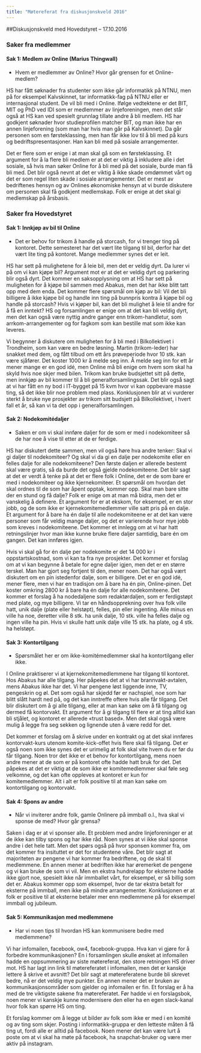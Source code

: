 ```yaml
---
title: "Møtereferat fra diskusjonskveld 2016"
---
```


##Diskusjonskveld med Hovedstyret – 17.10.2016 
### Saker fra medlemmer
#### Sak 1: Medlem av Online (Marius Thingwall)
* Hvem er medlemmer av Online? Hvor går grensen for et Online-medlem?  
  
HS har fått søknader fra studenter som ikke går informatikk på NTNU, men på for eksempel Kalvskinnet, tar informatikk-fag på NTNU eller er internasjonal student. De vil bli med i Online. Ifølge vedtektene er det BIT, MIT og PhD ved IDI som er medlemmer av linjeforeningen, men det står også at HS kan ved spesielt grunnlag tillate andre å bli medlem. HS har godkjent søknader hvor studieprofilen matcher BIT, og man ikke har en annen linjeforening (som man har hvis man går på Kalvskinnet). Da går personen som en førsteklassing, men han får ikke lov til å bli med på kurs og bedriftspresentasjoner. Han kan bli med på sosiale arrangementer.  
  
Det er flere som er enige i at man skal gå som en førsteklassing. Et argument for å la flere bli medlem er at det er viktig å inkludere alle i det sosiale, så hvis man søker Online for å bli med på det sosiale, burde man få bli med. Det blir også nevnt at det er viktig å ikke skade omdømmet vårt og det er som regel liten skade i sosiale arrangementer. Det er mest av bedriftenes hensyn og av Onlines økonomiske hensyn at vi burde diskutere om personen skal få godkjent medlemskap. Folk er enige at det skal gi medlemskap på årsbasis.  
  
### Saker fra Hovedstyret
#### Sak 1: Innkjøp av bil til Online
* Det er behov for trikom å handle på storcash, for vi trenger ting på kontoret. Dette semesteret har det vært lite tilgang til bil, derfor har det vært lite ting på kontoret. Mange medlemmer synes det er leit.  
  
HS har sett på mulighetene for å leie bil, men det er veldig dyrt. Da lurer vi på om vi kan kjøpe bil? Argument mot er at det er veldig dyrt og parkering blir også dyrt. Det kommer en saksopplysning om at HS har sett på muligheten for å kjøpe bil sammen med Abakus, men det har ikke blitt tatt opp med dem enda. Det kommer flere spørsmål om kjøp av bil: Vil det bli billigere å ikke kjøpe bil og handle inn ting på bunnpris kontra å kjøpe bil og handle på storcash? Hvis vi kjøper bil, kan det bli mulighet å leie til andre for å få en inntekt? HS og forsamlingen er enige om at det kan bli veldig dyrt, men det kan også være nyttig andre ganger enn trikom-handletur, som arrkom-arrangementer og for fagkom som kan bestille mat som ikke kan leveres.  
  
Vi begynner å diskutere om muligheten for å bli med i Bilkollektivet i Trondheim, som kan være en bedre løsning. Martin (trikom-leder) har snakket med dem, og fått tilbud om ett års prøveperiode hvor 10 stk. kan være sjåfører. Det koster 1000 kr å melde seg inn. Å melde seg inn for ett år mener mange er en god idé, men Online må bli enige om hvem som skal ha skyld hvis noe skjer med bilen. Trikom kan bruke budsjettet sitt på dette, men innkjøp av bil kommer til å bli generalforsamlingssak. Det blir også sagt at vi har fått en ny bod i IT-bygget på 15 kvm hvor vi kan oppbevare masse ting, så det ikke blir noe problem med plass. Konklusjonen blir at vi vurderer sterkt å bruke nye prosjekter av trikom sitt budsjett på Bilkollektivet, i hvert fall et år, så kan vi ta det opp i generalforsamlingen.  
  
#### Sak 2: Nodekomitédaljer
* Saken er om vi skal innføre daljer for de som er med i nodekomiteer så de har noe å vise til etter at de er ferdige.  
  
HS har diskutert dette sammen, men vil også høre hva andre tenker: Skal vi gi daljer til nodekomiteer? Og skal vi da gi en dalje per nodekomite eller en felles dalje for alle nodekomiteene? Den første daljen er allerede bestemt skal være gratis, så da burde det også gjelde nodekomiteene. Det blir sagt at det er verdt å tenke på at det er flere folk i Online, det er de som bare er med i nodekomiteer og ikke kjernekomiteer. Et spørsmål om hvordan det skal ordnes til de som har åpent opptak, kommer opp. Skal man bare sitte der en stund og få dalje? Folk er enige om at man må bidra, men det er vanskelig å definere. Et argument for er at ekskom, for eksempel, er en stor jobb, og de som ikke er kjernekomitemedlemmer ville satt pris på en dalje. Et argument for å bare ha én dalje til alle nodekomiteene er at det kan være personer som får veldig mange daljer, og det er varierende hvor mye jobb som kreves i nodekomiteene. Det kommer et innlegg om at vi har hatt retningslinjer hvor man ikke kunne bruke flere daljer samtidig, bare én om gangen. Det kan innføres igjen.  
  
Hvis vi skal gå for én dalje per nodekomite er det 14 000 kr i oppstartskostnad, som vi kan ta fra nye prosjekter. Det kommer et forslag om at vi kan begynne å betale for egne daljer igjen, men det er en større terskel. Man har gjort seg fortjent til den, mener noen. Det har også vært diskutert om en pin istedenfor dalje, som er billigere. Det er en god idé, mener flere, men vi har en tradisjon om å bare ha én pin, Online-pinen. Det koster omkring 2800 kr å bare ha én dalje for alle nodekomiteene. Det kommer et forslag å ha nodedaljene som redaktørdaljen, som er ferdigstøpt med plate, og mye billigere. Vi tar en håndsopprekning over hva folk ville hatt, unik dalje (plate eller helstøpt), felles, pin eller ingenting. Alle minus en ville ha noe, deretter ville 8 stk. ha unik dalje, 10 stk. ville ha felles dalje og ingen ville ha pin. Hvis vi skulle hatt unik dalje ville 15 stk. ha plate, og 4 stk. ha helstøpt.  
  
#### Sak 3: Kontortilgang
* Spørsmålet her er om ikke-komitémedlemmer skal ha kontortilgang eller ikke.  
  
I Online praktiserer vi at kjernekomitemedlemmene har tilgang til kontoret. Hos Abakus har alle tilgang. Her påpekes det at vi har brannvakt-avtalen, mens Abakus ikke har det. Vi har pengene løst liggende inne, TV, pengeskrin og øl. Det som også har skjedd før er nachspiel, noe som har blitt slått hardt ned på, og det kan inntreffe oftere hvis alle får tilgang. Det blir diskutert om å gi alle tilgang, eller at man kan søke om å få tilgang og dermed få kontorvakt. Et argument for å gi tilgang til flere er at ting alltid kan bli stjålet, og kontoret er allerede «trust based». Men det skal også være mulig å legge fra seg sekken og lignende uten å være redd for det.  
  
Det kommer et forslag om å skrive under en kontrakt og at det skal innføres kontorvakt-kurs utenom komite-kick-offet hvis flere skal få tilgang. Det er også noen som ikke synes det er urimelig at folk skal vite hvem du er før du får tilgang. Noen tror det ikke er et behov for kontortilgang, mens noen andre mener at de som er på kontoret ofte hadde hatt bruk for det. Det påpekes at det er viktig at de som ikke er komitemedlemmer skal føle seg velkomne, og det kan ofte oppleves at kontoret er kun for komitemedlemmer. Alt i alt er folk positive til at man kan søke om kontortilgang og kontorvakt.  
  
#### Sak 4: Spons av andre  
* Når vi inviterer andre folk, gamle Onlinere på immball o.l., hva skal vi sponse de med? Hvor går grensa?  
  
Saken i dag er at vi sponser alle. Et problem med andre linjeforeninger er at de ikke kan tilby spons og har ikke råd. Noen synes at vi ikke skal sponse andre i det hele tatt. Men det spørs også på hvor sponsen kommer fra, om det kommer fra insituttet er det for studentene våre. Det blir sagt at majoriteten av pengene vi har kommer fra bedriftene, og de skal til medlemmene. En annen mener at bedriften ikke har øremerket de pengene og vi kan bruke de som vi vil. Men en ekstra hundrelapp for eksterne hadde ikke gjort noe, spesielt ikke når immballet vårt, for eksempel, er så billig som det er. Abakus kommer opp som eksempel, hvor de tar ekstra betalt for eksterne på immball, men ikke på mindre arrangementer. Konklusjonen er at folk er positive til at eksterne betaler mer enn medlemmene på for eksempel immball og jubileum.  
  
#### Sak 5: Kommunikasjon med medlemmene
* Har vi noen tips til hvordan HS kan kommunisere bedre med medlemmene?  
  
Vi har infomailen, facebook, ow4, facebook-gruppa. Hva kan vi gjøre for å forbedre kommunikasjonen? En i forsamlingen skulle ønsket at infomailen hadde en oppsummering av siste møtereferat, den store retningen HS driver mot. HS har lagt inn link til møtereferatet i infomailen, men det er kanskje lettere å skrive et avsnitt? Det blir sagt at møtereferatene burde bli skrevet bedre, nå er det veldig mye punkter. En annen mener det er bruken av kommunikasjonsområder som gjelder og infomailen er fin. Et forslag er å ha med de tre viktigste sakene fra møtereferatet. Før hadde vi en forslagsbok, noen mener vi kanskje kunne modernisere den eller ha en egen slack-kanal hvor folk kan spørre HS om ting.  
  
Et forslag kommer om å legge ut bilder av folk som ikke er med i en komité og av ting som skjer. Posting i informatikk-gruppa er den letteste måten å få ting ut, fordi alle er alltid på facebook. Noen mener det kan være lurt å poste om at vi skal ha møte på facebook, ha snapchat-bruker og være mer aktiv på instagram.